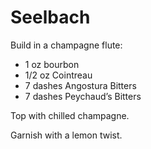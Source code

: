 # Seelbach

Build in a champagne flute:
* 1 oz bourbon
* 1/2 oz Cointreau
* 7 dashes Angostura Bitters
* 7 dashes Peychaud’s Bitters

Top with chilled champagne.

Garnish with a lemon twist.
